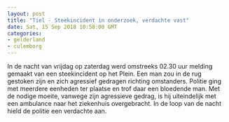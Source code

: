 ```yaml
---
layout: post
title: "Tiel - Steekincident in onderzoek, verdachte vast"
date: Sat, 15 Sep 2018 10:58:00 GMT
categories: 
- gelderland 
- culemborg 
---
```


In de nacht van vrijdag op zaterdag werd omstreeks 02.30 uur melding gemaakt van een steekincident op het Plein. Een man zou in de rug gestoken zijn en zich agressief gedragen richting omstanders. Politie ging met meerdere eenheden ter plaatse en trof daar een bloedende man. Met de nodige moeite, vanwege zijn agressieve gedrag, is hij uiteindelijk met een ambulance naar het ziekenhuis overgebracht. In de loop van de nacht hield de politie een verdachte aan.
